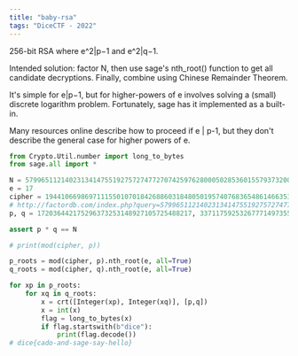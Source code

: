 ```yaml
---
title: "baby-rsa"
tags: "DiceCTF - 2022"
---
```


256-bit RSA where e^2|p−1 and e^2|q−1. 

Intended solution: factor N, then use sage's nth_root() function to get all candidate decryptions. 
Finally, combine using Chinese Remainder Theorem.

It's simple for e|p−1, but for higher-powers of e involves solving a (small) discrete logarithm problem. 
Fortunately, sage has it implemented as a built-in.

Many resources online describe how to proceed if e | p-1, but they don't describe the general case for higher powers of e.

```python
from Crypto.Util.number import long_to_bytes
from sage.all import *

N = 57996511214023134147551927572747727074259762800050285360155793732008227782157
e = 17
cipher = 19441066986971115501070184268860318480501957407683654861466353590162062492971
# http://factordb.com/index.php?query=57996511214023134147551927572747727074259762800050285360155793732008227782157
p, q = 172036442175296373253148927105725488217, 337117592532677714973555912658569668821

assert p * q == N

# print(mod(cipher, p))

p_roots = mod(cipher, p).nth_root(e, all=True)
q_roots = mod(cipher, q).nth_root(e, all=True)

for xp in p_roots:
    for xq in q_roots:
        x = crt([Integer(xp), Integer(xq)], [p,q])
        x = int(x)
        flag = long_to_bytes(x)
        if flag.startswith(b"dice"):
            print(flag.decode())
# dice{cado-and-sage-say-hello}

```